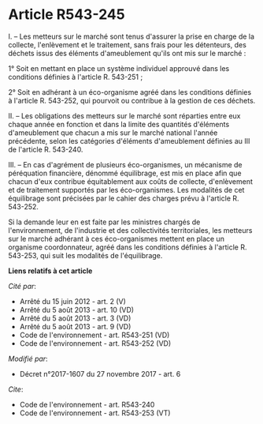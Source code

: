 # Article R543-245

I. – Les metteurs sur le marché sont tenus d'assurer la prise en charge de la collecte, l'enlèvement et le traitement, sans
frais pour les détenteurs, des déchets issus des éléments d'ameublement qu'ils ont mis sur le marché : 

1° Soit en mettant en place un système individuel approuvé dans les conditions définies à l'article R. 543-251 ; 

2° Soit en adhérant à un éco-organisme agréé dans les conditions définies à l'article R. 543-252, qui pourvoit ou contribue à
la gestion de ces déchets. 

II. – Les obligations des metteurs sur le marché sont réparties entre eux chaque année en fonction et dans la limite des
quantités d'éléments d'ameublement que chacun a mis sur le marché national l'année précédente, selon les catégories
d'éléments d'ameublement définies au III de l'article R. 543-240. 

III. – En cas d'agrément de plusieurs éco-organismes, un mécanisme de péréquation financière, dénommé équilibrage, est mis en
place afin que chacun d'eux contribue équitablement aux coûts de collecte, d'enlèvement et de traitement supportés par les
éco-organismes. Les modalités de cet équilibrage sont précisées par le cahier des charges prévu à l'article R. 543-252. 

Si la demande leur en est faite par les ministres chargés de l'environnement, de l'industrie et des collectivités
territoriales, les metteurs sur le marché adhérant à ces éco-organismes mettent en place un organisme coordonnateur, agréé
dans les conditions définies à l'article R. 543-253, qui suit les modalités de l'équilibrage.

**Liens relatifs à cet article**

_Cité par_:

  - Arrêté du 15 juin 2012 - art. 2 (V)
  - Arrêté du 5 août 2013 - art. 10 (VD)
  - Arrêté du 5 août 2013 - art. 3 (VD)
  - Arrêté du 5 août 2013 - art. 9 (VD)
  - Code de l'environnement - art. R543-251 (VD)
  - Code de l'environnement - art. R543-252 (VD)

_Modifié par_:

  - Décret n°2017-1607 du 27 novembre 2017 - art. 6

_Cite_:

  - Code de l'environnement - art. R543-240
  - Code de l'environnement - art. R543-253 (VT)
